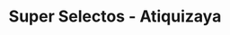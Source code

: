 ---
title: "Super Selectos - Atiquizaya"
url: /atiquizaya/super-selectos-atiquizaya/
shop: Supermarkt
---